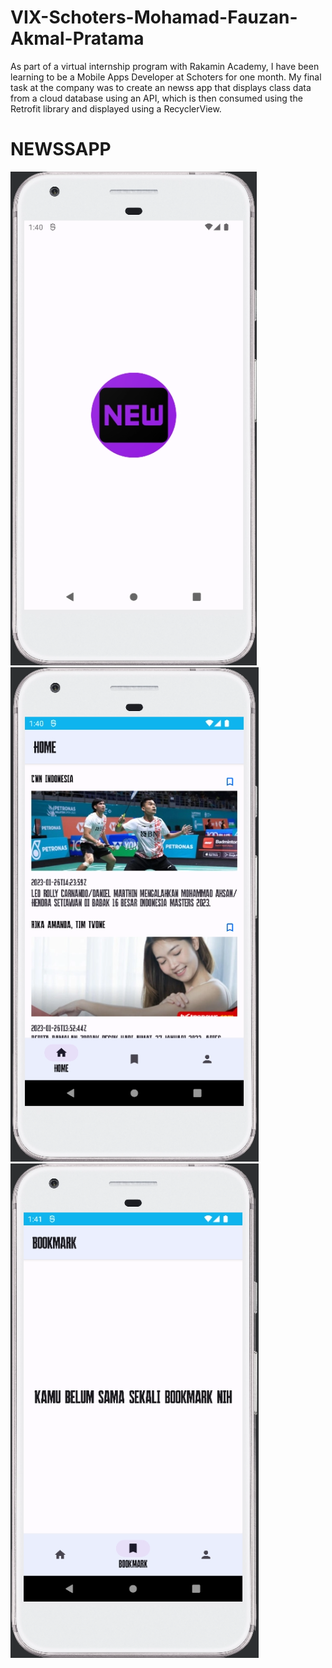 # VIX-Schoters-Mohamad-Fauzan-Akmal-Pratama
As part of a virtual internship program with Rakamin Academy, I have been learning to be a Mobile Apps Developer at Schoters for one month. My final task at the company was to create an newss app that displays class data from a cloud database using an API, which is then consumed using the Retrofit library and displayed using a RecyclerView.

# NEWSSAPP
![image info](./screenshoot/launch.png)
![image info](./screenshoot/home.png)
![image info](./screenshoot/bookmark.png)
